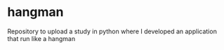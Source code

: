# hangman
Repository to upload a study in python where I developed an application that run like a hangman
